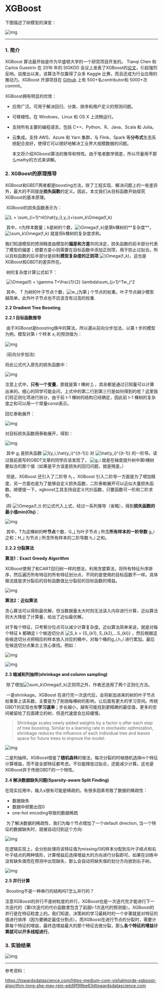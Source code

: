 # XGBoost

下图描述了树模型的演变：

![img](https://pic2.zhimg.com/v2-0243a69499d994271844d252df1723a1_b.png)



------

### 1. 简介

   XGBoost 算法最开始是作为华盛顿大学的一个研究项目开发的。 Tianqi Chen 和 Carlos Guestrin 在 2016 年的 SIGKDD 会议上发表了XGBoost的[论文](https://www.kdd.org/kdd2016/papers/files/rfp0697-chenAemb.pdf)，引起强烈反响。自推出以来，该算法不仅赢得了众多 Kaggle 比赛，而且还成为行业应用的推动力。XGBoost 开源项目在 [Github](https://github.com/dmlc/xgboost/) 上有 500+名contributor和 5000+次commit。

   XGBoost拥有明显的优势：

- 应用广泛。可用于解决回归、分类、排序和用户定义的预测问题。
- 可移植性。在 Windows、Linux 和 OS X 上流畅运行。
- 支持所有主要的编程语言。包括 C++、Python、R、Java、Scala 和 Julia。
- 云集成。支持 AWS、Azure 和 Yarn 集群，与 Flink、Spark 等**分布式**生态系统配合良好，使得它可以很好地解决工业界大规模数据的问题。

   本文将介绍XGboost算法的推导和特性。由于笔者数学很差，所以尽量用不那么mathy的方式来讲解。

### 2. XGBoost的原理推导

​    XGBoost和GBDT两者都是boosting方法，除了工程实现、解决问题上的一些差异外，最大的不同就是**损失函数**的定义。因此，本文我们从目标函数开始探究XGBoost的基本原理。

​    XGBoost的损失函数表示为：

![L = \sum_{i=1}^nl(\hat{y_i},y_i)+\sum_k\Omega(f_k)](https://www.zhihu.com/equation?tex=L%20%3D%20%5Csum_%7Bi%3D1%7D%5Enl(%5Chat%7By_i%7D%2Cy_i)%2B%5Csum_k%5COmega(f_k))

​    其中，n为样本数量；k是树的个数，![\Omega(f_k)](https://www.zhihu.com/equation?tex=%5COmega(f_k))是第k棵树的**复杂度**， ![\sum_k\Omega(f_k)](https://www.zhihu.com/equation?tex=%5Csum_k%5COmega(f_k)) 就是将k棵树的复杂度求和。

​    我们知道模型的预测精度由模型的**偏差和方差**共同决定，损失函数的前半部分代表了模型的偏差；想要方差小则需要在目标函数中添加正则项，用于防止过拟合。所以目标函数的后半部分是抑制**模型复杂度的正则项** ![\Omega(f_k)](https://www.zhihu.com/equation?tex=%5COmega(f_k))，这也是XGBoost和GBDT的差异所在。

​    树的复杂度计算公式如下：

​                                                                   ![\Omega(f) = \gamma T+\frac{1}{2} \lambda\sum_{j=1}^Tw_j^2](https://www.zhihu.com/equation?tex=%5COmega(f)%20%3D%20%5Cgamma%20T%2B%5Cfrac%7B1%7D%7B2%7D%20%5Clambda%5Csum_%7Bj%3D1%7D%5ETw_j%5E2)  


​    其中， T 为树的叶子节点个数，![w_j](https://www.zhihu.com/equation?tex=w_j)为第 j 个节点的权重。叶子节点越少模型越简单，此外叶子节点也不应该含有过高的权重.

**2.2 Gradient Tree Boosting**

**2.2.1 目标函数推导**

​    由于XGBoost是boosting族中的算法，所以遵从前向分步加法，以第 t 步的模型为例，模型对第 i 个样本 $x_i$ 的预测值为：

![img](https://pic3.zhimg.com/v2-81b214bdf0882bc2ea094868d8fa71ba_b.jpeg)

​                                                                            (前向分步加法)

将此公式代入原先的损失函数中：

![img](https://pic4.zhimg.com/v2-e1a29a11058fef6178039bed0b13a3eb_b.jpeg)

注意上式中，**只有一个变量**，那就是第 t 棵树 $f_t$ ，其余都是通过已知量可以计算出来的。细心的同学可能会问，上式中的第二行到第三行是如何得到的呢？这里我们将正则化项进行拆分，由于前 t-1 棵树的结构已经确定，因此前 t-1 棵树的复杂度之和可以用一个常量const表示。

回忆泰勒展开：

![img](https://pic4.zhimg.com/v2-8942d6265a55fd0f43f793c04446a1bf_b.jpeg)

对目标损失函数用泰勒展开，得到：

![img](https://pic3.zhimg.com/v2-35b23ffb80cadac1b18483b737632382_b.jpeg)

​    其中 $g_i$ 是损失函数  ![l(y_i,\hat{y_i}^{(t-1)})](https://www.zhihu.com/equation?tex=l(y_i%2C%5Chat%7By_i%7D%5E%7B(t-1)%7D))  对   ![\hat{y_i}^{(t-1)}](https://www.zhihu.com/equation?tex=%5Chat%7By_i%7D%5E%7B(t-1)%7D)  的一阶导。读过我前面写的GBDT文章的同学应该发现了，  ![g_i](https://www.zhihu.com/equation?tex=g_i)   就是在梯度提升树中第t棵树要拟合的那个值（如果是平方误差损失的回归问题，就是残差。）

​    但是，XGBoost 还引入了二阶导 $h_i$ 。XGBoost 引入二阶导一方面是为了增加精度，另一方面也是为了能够自定义损失函数，二阶泰勒展开可以近似大量损失函数。顺便提一下，xgboost工具支持自定义代价函数，只要函数可一阶和二阶求导。

​    j将 ![\Omega(f_t)](https://www.zhihu.com/equation?tex=%5COmega(f_t)) 的公式代入上式，经过一系列推导（省略），得到**损失函数的最小值min(Obj)**：

![img](https://pic4.zhimg.com/v2-102a5435bd0fcc53ee3ccc76b726f19f_b.jpeg)

​    其中，T为这棵树的**叶节点**个数，G_j 为叶子节点 j 所含**所有样本的一阶导数** g_i 之和；H_j 为节点 j 所含所有样本的二阶导数 h_i 之和。



**2.2.2 分裂算法**

**算法1：Exact Greedy Algorithm**

XGBoost使用了和CART回归树一样的想法，利用贪婪算法，将所有特征升序排序，然后遍历所有特征的所有特征划分点，不同的是使用的目标函数不一样。具体做法就是求分裂后的目标函数值比分裂前的目标函数的增益。

![img](https://pic4.zhimg.com/v2-2929c1dfc26a032922489bc27f86851f_b.jpeg)

**算法2：近似算法**

   贪心算法可以得到最优解，但当数据量太大时则无法读入内存进行计算，近似算法则大大降低了计算量，给出了近似最优解。

   对于每个特征，只考察分位点可以减少计算复杂度。近似算法简单来说，就是对每个特征 k​ 都确定 l 个候选切分点 ![S_k = \{S_{k1}, S_{k2},...S_{kl}\}](https://www.zhihu.com/equation?tex=S_k%20%3D%20%5C%7BS_%7Bk1%7D%2C%20S_%7Bk2%7D%2C...S_%7Bkl%7D%5C%7D) ，然后根据这些候选切分点把相应的样本放入对应的桶中，对每个桶的g_i,h_i 进行累加。最后在候选切分点集合上贪心查找。例如：

![img](https://pic1.zhimg.com/v2-c04f7b4e428db4e1a8f57d1bc01e6cec_b.png)

![img](https://pic4.zhimg.com/v2-a44ba14b045f203345d180d46e9d7b1f_b.jpeg)

**2.3 缩减和列抽样(shrinkage and column sampling)**

​    除了增加![\sum_k\Omega(f_k)](https://www.zhihu.com/equation?tex=%5Csum_k%5COmega(f_k))正则项之外，作者还选用了两个正则化方法。

​    一是shrinkage。XGBoost 在进行完一次迭代后，会将新加进来的树的叶子节点权重乘上该系数，主要是为了削弱每棵树的影响，让后面有更大的学习空间。传统GBDT的实现也有**学习速率**；步长越小，越有可能找到更精确的最佳值，更多的空间被留给了后面建立的树，但迭代速度会比较缓慢。

> Shrinkage scales newly added weights by a factor η after each step of tree boosting. Similar to a learning rate in stochastic optimization, shrinkage reduces the influence of each individual tree and leaves space for future trees to improve the model. 

![img](https://pic2.zhimg.com/v2-cbfa8f6583104d1055d7493182ed9d0d_b.png)

​    二是列抽样。XGBoost借鉴了**随机森林**的做法，每次分裂的时候随机选择m个特征计算增益，而不是全部特征都考虑。不仅能降低过拟合，还能减少计算。这也是XGBoost异于传统GBDT的一个特性。

**2.4 解决数据缺失问题(Sparsity-aware Split Finding)**

​    在现实应用中，输入x很有可能是稀疏的。有很多因素导致了数据的稀疏性：

- 数据缺失
- 数据中频繁出现0
- one-hot encoding导致的数据稀疏

​    为了解决数据的稀疏性，我们为每个节点增加了一个default direction, 当一个特征的数据缺失时，就被自动归到这个方向:

![img](https://pic4.zhimg.com/v2-04d9a2ce481a62aceea2de4b55f695fb_b.png)

​    在逻辑实现上，会分别处理将该特征值为missing/0的样本分配到左叶子结点和右叶子结点的两种情形，计算增益后选择增益大的方向进行分裂即可。如果在训练中没有缺失值而在预测中出现缺失，那么会自动将缺失值的划分方向放到右子树。

![img](https://pic3.zhimg.com/v2-67a2b34c5a44bd1c68a3e982b947de0a_b.png)

**2.5 并行计算**

​    Boosting不是一种串行的结构吗?怎么并行的？

​    注意XGBoost的并行不是树粒度的并行，XGBoost也是一次迭代完才能进行下一次迭代的（第t次迭代的代价函数里包含了前面t-1次迭代的预测值）。XGBoost的并行是在特征粒度上的。我们知道，决策树的学习最耗时的一个步骤就是对特征的值进行排序（因为要确定最佳分割点）。而XGBoost在进行节点的分裂时，需要计算每个特征的增益，最终选增益最大的那个特征去做分裂，那么**各个特征的增益计算就可以开多线程进行**。

### 3. 实验结果

![img](https://pic3.zhimg.com/v2-945782246f7f30c8b2daf98f037122ca_b.png)



----

参考资料：

https://towardsdatascience.com/https-medium-com-vishalmorde-xgboost-algorithm-long-she-may-rein-edd9f99be63dtowardsdatascience.com



